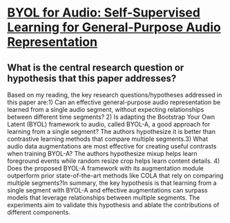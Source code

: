 # [BYOL for Audio: Self-Supervised Learning for General-Purpose Audio   Representation](https://arxiv.org/abs/2103.06695)

## What is the central research question or hypothesis that this paper addresses?

Based on my reading, the key research questions/hypotheses addressed in this paper are:1) Can an effective general-purpose audio representation be learned from a single audio segment, without expecting relationships between different time segments? 2) Is adapting the Bootstrap Your Own Latent (BYOL) framework to audio, called BYOL-A, a good approach for learning from a single segment? The authors hypothesize it is better than contrastive learning methods that compare multiple segments.3) What audio data augmentations are most effective for creating useful contrasts when training BYOL-A? The authors hypothesize mixup helps learn foreground events while random resize crop helps learn content details. 4) Does the proposed BYOL-A framework with its augmentation module outperform prior state-of-the-art methods like COLA that rely on comparing multiple segments?In summary, the key hypothesis is that learning from a single segment with BYOL-A and effective augmentations can surpass models that leverage relationships between multiple segments. The experiments aim to validate this hypothesis and ablate the contributions of different components.
